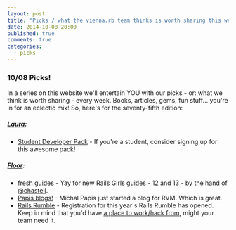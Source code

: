 ```yaml
---
layout: post
title: "Picks / what the vienna.rb team thinks is worth sharing this week"
date: 2014-10-08 20:00
published: true
comments: true
categories:
  - picks
---
```


### 10/08 Picks!

In a series on this website we'll entertain YOU with our picks - or: what we think is worth sharing - every week.
Books, articles, gems, fun stuff... you're in for an eclectic mix! So, here's for the seventy-fifth edition:

##### [Laura][1]:
  - [Student Developer Pack][2] - If you're a student, consider signing up for this awesome pack!

##### [Floor][17]:
  - [fresh guides][18] - Yay for new Rails Girls guides - 12 and 13 - by the hand of [@chastell][19].
  - [Papis blogs!][20] - Michal Papis just started a blog for RVM. Which is great.
  - [Rails Rumble][21] - Registration for this year's Rails Rumble has opened. Keep in mind that you'd have [a place to work/hack from][22], might your team need it.

[1]: http://www.twitter.com/alicetragedy
[2]: https://education.github.com/pack
[17]: http://www.twitter.com/floordrees
[18]: http://guides.railsgirls.com/
[19]: http://www.twitter.com/chastell
[20]: http://rvm.io/blog
[21]: http://blog.railsrumble.com/2014/10/06/registration-has-opened/
[22]: http://www.meetup.com/vienna-rb/events/197015742/
